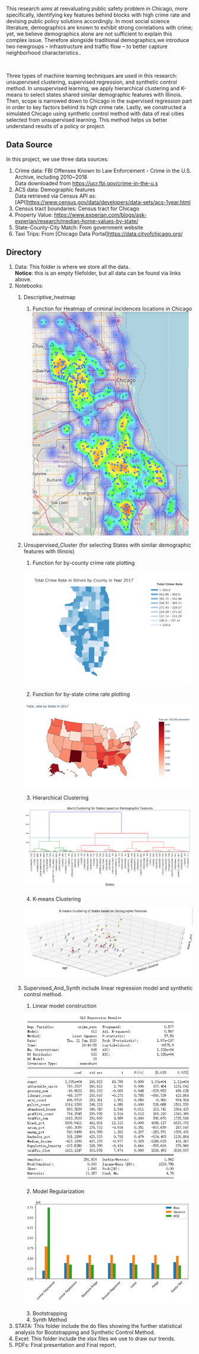 <p>		This research aims at reevaluating public safety problem in Chicago, more specifically, identifying key features behind blocks with high crime rate and devising public policy solutions accordingly. In most social science literature, demographics are known to exhibit strong correlations with crime; yet, we believe demographics alone are not sufficient to explain this complex issue. Therefore alongside traditional demographics,we introduce two newgroups – infrastructure and traffic flow – to better capture neighborhood characteristics.. </p><br>

<p>		Three types of machine learning techniques are used in this research: unsupervised clustering, supervised regression, and synthetic control method. In unsupervised learning, we apply hierarchical clustering and K-means to select states shared similar demographic features with Illinois. Then, scope is narrowed down to Chicago in the supervised regression part in order to key factors behind its high crime rate. Lastly, we constructed a simulated Chicago using synthetic control method with data of real cities selected from unsupervised learning. This method helps us better understand results of a policy or project.</p>

## Data Source

In this project, we use three data sources:
1. Crime data:  FBI Offenses Known to Law Enforcement - Crime in the U.S. Archive, including 2010~2018<br>
Data downloaded from <https://ucr.fbi.gov/crime-in-the-u.s>
2. ACS data: Demographic features <br>
Data retrieved via Census API as: [API]<https://www.census.gov/data/developers/data-sets/acs-1year.html>
3. Census tract boundaries: Census tract for Chicago
4. Property Value: <https://www.experian.com/blogs/ask-experian/research/median-home-values-by-state/>
5. State-County-City Match: From government website
6. Taxi Trips: From [Chicago Data Portal]<https://data.cityofchicago.org/>

## Directory
1. Data: This folder is where we store all the data. <br>
**Notice**: this is an empty filefolder, but all data can be found via links above.
2. Notebooks:
	1. Descriptive_heatmap

		1. Function for Heatmap of criminal incidences locations in Chicago
		![](readmepic/1.png)

	2. Unsupervised_Cluster (for selecting States with similar demographic features with Illinois)

		1. Function for by-county crime rate plotting
		
		![](readmepic/2.png)

		2. Function for by-state crime rate plotting
		
		![](readmepic/3.png)

		3. Hierarchical Clustering
		
		![](readmepic/4.png)

		4. K-means Clustering
		
		![](readmepic/5.png)

	3. Supervised_And_Synth include linear regression model and synthetic control method.

		1. Linear model construction
		
		![](readmepic/6.png)

		2. Model Regularization
		
		![](readmepic/7.png)
		
		3. Bootstrapping
		4. Synth Method
3. STATA: This folder include the do files showing the further statistical analysis for Bootstrapping and Synthetic Control Method.
4. Excel: This folder include the xlsx files we use to draw our trends.
5. PDFs: Final presentation and Final report.
